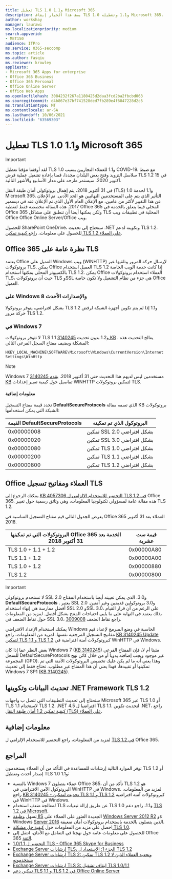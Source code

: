 ```yaml
---
title: تعطيل TLS 1.0 و1.1 Microsoft 365
description: يصف هذا الخيار إيقاف TLS 1.0 و1.1 وتعطيله Microsoft 365.
author: workshay
manager: laurawi
ms.localizationpriority: medium
search.appverid:
- MET150
audience: ITPro
ms.service: O365-seccomp
ms.topic: article
ms.author: fasqiu
ms.reviewer: krowley
appliesto:
- Microsoft 365 Apps for enterprise
- Office 365 Business
- Office 365 Personal
- Office Online Server
- Office Web Apps
ms.openlocfilehash: 3084232f267a1180425d2daa3fcd2ba2fbcbd063
ms.sourcegitcommit: d4b867e37bf741528ded7fb289e4f6847228d2c5
ms.translationtype: MT
ms.contentlocale: ar-SA
ms.lasthandoff: 10/06/2021
ms.locfileid: "63569303"
---
```

# <a name="disabling-tls-10-and-11-for-microsoft-365"></a>تعطيل TLS 1.0 و1.1 Microsoft 365

> [!IMPORTANT]
> لقد أوقفنا مؤقتا تعطيل TLS 1.0 و1.1 للعملاء التجاريين بسبب COVID-19. مع ضبط سلاسل التزويد وفتح بعض البلدان مجددا، قمنا بإعادة تشغيل عملية فرض TLS 1.2 في 15 أكتوبر 2020. سيستمر طرحه على مدار الأسابيع والأشهر التالية.

في 31 أكتوبر 2018، يتم إهمال بروتوكولي أمان طبقة النقل (TLS) 1.0 و1.1 لخدمة Microsoft 365. التأثير الذي يتم على المستخدمين النهائيين هو الحد الأدنى. تم الإعلان عن هذا التغيير لأكثر من عامين، مع الإعلان العام الأول الذي تم الإعلان عنه في ديسمبر 2017. هذه المقالة مخصصة فقط لتغطية Office 365 المحلي فيما يتعلق بالخدمة في Office 365 ولكن يمكنها أيضا أن تنطبق على مشاكل TLS المحلية في تطبيقات ويب Office Office Online Server/Office ويب.

للحصول SharePoint OneDrive، ستحتاج إلى تحديث .NET وتكوينه لدعم TLS 1.2. للحصول على معلومات، [راجع كيفية تمكين TLS 1.2 على العملاء](/mem/configmgr/core/plan-design/security/enable-tls-1-2-client).

## <a name="office-365-and-tls-overview"></a>Office 365 نظرة عامة على TLS

يعتمد Office العميل على Windows ويب (WINHTTP) لإرسال حركة المرور وتلقيها عبر بروتوكولات TLS. يمكن Office العميل استخدام TLS 1.2 إذا كانت خدمة الويب الخاصة بالكمبيوتر المحلي يمكنها استخدام TLS 1.2. يمكن Office العملاء استخدام بروتوكولات TLS، حيث أن بروتوكولات TLS وSSL هي جزء من نظام التشغيل ولا تكون خاصة Office العميل.

### <a name="on-windows-8-and-later-versions"></a>على Windows 8 والإصدارات الأحدث

بشكل افتراضي، يتوفر بروتوكولا TLS 1.2 و1.1 إذا لم يتم تكوين أجهزة الشبكة لرفض حركة مرور TLS 1.2.

### <a name="on-windows-7"></a>في Windows 7

لا تتوفر بروتوكولات TLS 1.1 و1.2 بدون تحديث [3140245 KB](https://support.microsoft.com/help/3140245) . يعالج التحديث هذه المشكلة ويضيف مفتاح السجل الفرعي التالي:

```console
HKEY_LOCAL_MACHINE\SOFTWARE\Microsoft\Windows\CurrentVersion\Internet Settings\WinHttp
```

> [!NOTE]
> Windows 7 مستخدمين ليس لديهم هذا التحديث حتى 31 أكتوبر 2018. [يقدم 3140245 KB](https://support.microsoft.com/help/3140245) تفاصيل حول كيفية تغيير إعدادات WINHTTP لتمكين بروتوكولات TLS.

#### <a name="more-information"></a>معلومات إضافية

تحدد قيمة مفتاح التسجيل **DefaultSecureProtocols** الذي تصفه مقالة KB بروتوكولات الشبكة التي يمكن استخدامها:

|القيمة DefaultSecureProtocols|البروتوكول الذي تم تمكينه|
|-|-|
|0x00000008|تمكين SSL 2.0 بشكل افتراضي|
|0x00000020|تمكين SSL 3.0 بشكل افتراضي|
|0x00000080|تمكين TLS 1.0 بشكل افتراضي|
|0x00000200|تمكين TLS 1.1 بشكل افتراضي|
|0x00000800|تمكين TLS 1.2 بشكل افتراضي|

## <a name="office-clients-and-tls-registry-keys"></a>Office العملاء ومفاتيح تسجيل TLS

يمكنك الرجوع إلى [KB 4057306 التحضير للاستخدام الإلزامي ل TLS 1.2 في](https://support.microsoft.com/help/4057306) Office 365. هذه مقالة عامة لمسؤولي تكنولوجيا المعلومات، وهي وثائق رسمية حول تغيير TLS 1.2.

يعرض الجدول التالي قيم مفتاح التسجيل المناسبة في Office 365 العملاء بعد 31 أكتوبر 2018.

|البروتوكولات التي تم تمكينها Office 365 الخدمة بعد 31 أكتوبر 2018|قيمة ست عشرية|
|-|-|
|TLS 1.0 + 1.1 + 1.2|0x00000A80|
|TLS 1.1 + 1.2|0x00000A00|
|TLS 1.0 + 1.2|0x00000880|
|TLS 1.2|0x00000800|

> [!IMPORTANT]
> لا تستخدم بروتوكولي SSL 2.0 و3.0، الذي يمكن تعيينه أيضا باستخدام المفتاح **DefaultSecureProtocols** . يعتبر SSL 2.0 و3.0 بروتوكولين قديمين وغير آمنين. أفضل ممارسة هي إنهاء استخدام SSL 2.0 وSSL 3.0، على الرغم من أن قرار القيام بذلك يعتمد في النهاية على ما يلبي احتياجات المنتج بشكل أفضل. لمزيد من المعلومات حول نقاط الضعف في SSL 3.0، راجع نقاط الضعف [3009008](https://support.microsoft.com/help/3009008).

يمكنك استخدام الإعداد الافتراضي Windows الحاسبة في وضع المبرمج لإعداد قيم مفاتيح التسجيل المرجعية نفسها. لمزيد من المعلومات، راجع [KB 3140245 Update لتمكين TLS 1.1 و TLS 1.2](https://support.microsoft.com/help/3140245) كبروتوكولات آمنة افتراضية في WinHTTP في Windows.

بغض النظر عما إذا كان Windows 7 ([KB 3140245](https://support.microsoft.com/help/3140245)) مثبتا أم لا، فإن المفتاح الفرعي للسجل DefaultSecureProtocols غير موجود ويجب إضافته يدويا أو من خلال كائن نهج المجموعة (GPO). وهذا يعني أنه ما لم يكن عليك تخصيص البروتوكولات الآمنة التي تم تمكينها أو تقييدها، فهذا يعني أن هذا المفتاح غير مطلوب. تحتاج فقط إلى تحديث Windows 7 SP1 ([KB 3140245](https://support.microsoft.com/help/3140245)).

## <a name="update-and-configure-the-net-framework-to-support-tls-12"></a>تحديث البيانات وتكوينها .NET Framework TLS 1.2

ستحتاج إلى تحديث التطبيقات التي تتصل ب واجهات Microsoft 365 عبر TLS 1.0 أو TLS 1.1 لاستخدام TLS 1.2. .NET 4.5 افتراضيا ل TLS 1.1. لتحديث تكوين .NET، راجع [كيفية تمكين 1.2 أمان طبقة النقل (TLS) على العملاء](/mem/configmgr/core/plan-design/security/enable-tls-1-2-client).

## <a name="more-information"></a>معلومات إضافية

لمزيد من المعلومات، راجع التحضير للاستخدام الإلزامي ل [TLS 1.2 في](https://support.microsoft.com/help/4057306/preparing-for-tls-1-2-in-office-365) Office 365.

## <a name="references"></a>المراجع

توفر الموارد التالية إرشادات للمساعدة في التأكد من أن العملاء يستخدمون TLS 1.2 أو إصدار أحدث وتعطيل TLS 1.0 و1.1:

- بالنسبة Windows 7 عملاء يتصلون Office 365، تأكد من أن TLS 1.2 هو البروتوكول الآمن الافتراضي في WinHTTP في Windows. لمزيد من المعلومات، راجع [KB 3140245 - تحديث لتمكين TLS 1.1 و TLS 1.2](https://support.microsoft.com/help/3140245/update-to-enable-tls-1-1-and-tls-1-2-as-a-default-secure-protocols-in) كبروتوكولات آمنة افتراضية في WinHTTP في Windows.
- لمعالجة ضعف استخدام TLS عن طريق إزالة تبعيات TLS 1.0 و1.1، راجع دعم [TLS 1.2 في Microsoft](https://cloudblogs.microsoft.com/microsoftsecure/2017/06/20/tls-1-2-support-at-microsoft/).
- تسهل [وظيفة IIS](https://cloudblogs.microsoft.com/microsoftsecure/2017/09/07/new-iis-functionality-to-help-identify-weak-tls-usage/) الجديدة العثور على العملاء على [Windows Server 2012 R2](https://support.microsoft.com/help/4025335/windows-8-1-windows-server-2012-r2-update-kb4025335) وs Windows [Server 2016](https://support.microsoft.com/help/4025334/windows-10-update-kb4025334) الذين يتصلون بالخدمة باستخدام بروتوكولات أمان ضعيفة.
- احصل على مزيد من المعلومات حول [كيفية حل مشكلة TLS 1.0](https://www.microsoft.com/download/details.aspx?id=55266).
- للحصول على معلومات عامة حول نهجنا في التعامل مع الأمان، انتقل إلى Office 365 [الثقة](https://www.microsoft.com/trustcenter/cloudservices/office365).
- [التحضير ل 1.0/1.1 TLS - Office 365 Skype for Business](https://techcommunity.microsoft.com/t5/Skype-for-Business-Blog/Preparing-for-TLS-1-0-1-1-Deprecation-O365-Skype-for-Business/ba-p/222247)
- [Exchange Server إرشادات TLS، الجزء 1: الاستعداد ل TLS 1.2](https://techcommunity.microsoft.com/t5/exchange-team-blog/exchange-server-tls-guidance-part-1-getting-ready-for-tls-1-2/ba-p/607649)
- [Exchange Server إرشادات TLS 2: تمكين TLS 1.2 وتحديد العملاء الذين لا يستخدمونه](https://techcommunity.microsoft.com/t5/exchange-team-blog/exchange-server-tls-guidance-part-2-enabling-tls-1-2-and/ba-p/607761)
- [Exchange Server إرشادات TLS 3: إيقاف تشغيل TLS 1.0/1.1](https://techcommunity.microsoft.com/t5/exchange-team-blog/exchange-server-tls-guidance-part-3-turning-off-tls-1-0-1-1/ba-p/607898)
- [تمكين دعم TLS 1.1 و TLS 1.2 في Office Online Server](/officeonlineserver/enable-tls-1-1-and-tls-1-2-support-in-office-online-server)


